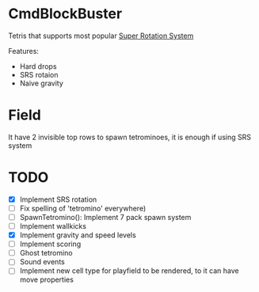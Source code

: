 ﻿# CmdBlockBuster  
Tetris that supports most popular [Super Rotation System](https://tetris.fandom.com/wiki/SRS)  

Features:  
 - Hard drops
 - SRS rotaion
 - Naive gravity

 # Field
 It have 2 invisible top rows to spawn tetrominoes, it is enough if using SRS system

 # TODO
 - [x] Implement SRS rotation
 - [ ] Fix spelling of 'tetromino' everywhere)  
 - [ ] SpawnTetromino(): Implement 7 pack spawn system
 - [ ] Implement wallkicks
 - [x] Implement gravity and speed levels
 - [ ] Implement scoring
 - [ ] Ghost tetromino
 - [ ] Sound events
 - [ ] Implement new cell type for playfield to be rendered, to it can have move properties